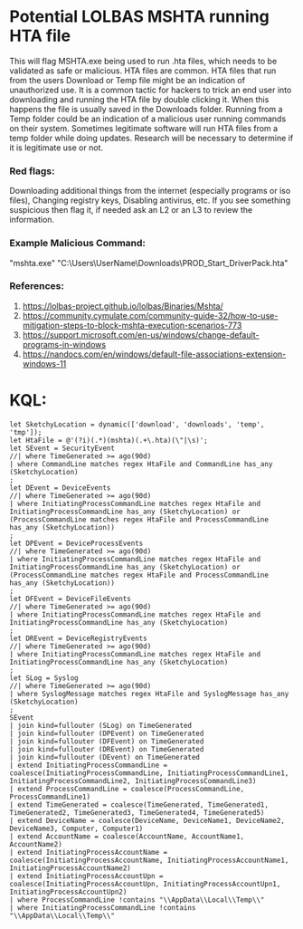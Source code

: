 # Potential LOLBAS MSHTA running HTA file
This will flag MSHTA.exe being used to run .hta files, which needs to be validated as safe or malicious. HTA files are common. HTA files that run from the users Download or Temp file might be an indication of unauthorized use. It is a common tactic for hackers to trick an end user into downloading and running the HTA file by double clicking it. When this happens the file is usually saved in the Downloads folder. Running from a Temp folder could be an indication of a malicious user running commands on their system. Sometimes legitimate software will run HTA files from a temp folder while doing updates. Research will be necessary to determine if it is legitimate use or not. 

### Red flags: 
Downloading additional things from the internet (especially programs or iso files), Changing registry keys, Disabling antivirus, etc. If you see something suspicious then flag it, if needed ask an L2 or an L3 to review the information. 

### Example Malicious Command:
"mshta.exe" "C:\Users\UserName\Downloads\PROD_Start_DriverPack.hta"

### References:
1.	https://lolbas-project.github.io/lolbas/Binaries/Mshta/
2.	https://community.cymulate.com/community-guide-32/how-to-use-mitigation-steps-to-block-mshta-execution-scenarios-773
3.	https://support.microsoft.com/en-us/windows/change-default-programs-in-windows
4.	https://nandocs.com/en/windows/default-file-associations-extension-windows-11

# KQL:
```kql
let SketchyLocation = dynamic(['download', 'downloads', 'temp', 'tmp']);
let HtaFile = @'(?i)(.*)(mshta)(.+\.hta)(\"|\s)'; 
let SEvent = SecurityEvent
//| where TimeGenerated >= ago(90d)
| where CommandLine matches regex HtaFile and CommandLine has_any (SketchyLocation)
;
let DEvent = DeviceEvents
//| where TimeGenerated >= ago(90d)
| where InitiatingProcessCommandLine matches regex HtaFile and InitiatingProcessCommandLine has_any (SketchyLocation) or (ProcessCommandLine matches regex HtaFile and ProcessCommandLine has_any (SketchyLocation))
;
let DPEvent = DeviceProcessEvents
//| where TimeGenerated >= ago(90d)
| where InitiatingProcessCommandLine matches regex HtaFile and InitiatingProcessCommandLine has_any (SketchyLocation) or (ProcessCommandLine matches regex HtaFile and ProcessCommandLine has_any (SketchyLocation))
;
let DFEvent = DeviceFileEvents
//| where TimeGenerated >= ago(90d)
| where InitiatingProcessCommandLine matches regex HtaFile and InitiatingProcessCommandLine has_any (SketchyLocation)
;
let DREvent = DeviceRegistryEvents
//| where TimeGenerated >= ago(90d)
| where InitiatingProcessCommandLine matches regex HtaFile and InitiatingProcessCommandLine has_any (SketchyLocation)
;
let SLog = Syslog
//| where TimeGenerated >= ago(90d)
| where SyslogMessage matches regex HtaFile and SyslogMessage has_any (SketchyLocation)
; 
SEvent
| join kind=fullouter (SLog) on TimeGenerated
| join kind=fullouter (DPEvent) on TimeGenerated
| join kind=fullouter (DFEvent) on TimeGenerated
| join kind=fullouter (DREvent) on TimeGenerated
| join kind=fullouter (DEvent) on TimeGenerated
| extend InitiatingProcessCommandLine = coalesce(InitiatingProcessCommandLine, InitiatingProcessCommandLine1, InitiatingProcessCommandLine2, InitiatingProcessCommandLine3)
| extend ProcessCommandLine = coalesce(ProcessCommandLine, ProcessCommandLine1)
| extend TimeGenerated = coalesce(TimeGenerated, TimeGenerated1, TimeGenerated2, TimeGenerated3, TimeGenerated4, TimeGenerated5)
| extend DeviceName = coalesce(DeviceName, DeviceName1, DeviceName2, DeviceName3, Computer, Computer1)
| extend AccountName = coalesce(AccountName, AccountName1, AccountName2)
| extend InitiatingProcessAccountName = coalesce(InitiatingProcessAccountName, InitiatingProcessAccountName1, InitiatingProcessAccountName2)
| extend InitiatingProcessAccountUpn = coalesce(InitiatingProcessAccountUpn, InitiatingProcessAccountUpn1, InitiatingProcessAccountUpn2)
| where ProcessCommandLine !contains "\\AppData\\Local\\Temp\\" 
| where InitiatingProcessCommandLine !contains "\\AppData\\Local\\Temp\\"
```